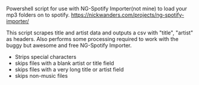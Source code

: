 Powershell script for use with NG-Spotify Importer(not mine) to load your mp3 folders on to spotify. https://nickwanders.com/projects/ng-spotify-importer/


This script scrapes title and artist data and outputs a csv with "title", "artist" as headers.
Also performs some processing required to work with the buggy but awesome and free NG-Spotify Importer.

 - Strips special characters
 - skips files with a blank artist or title field
 - skips files with a very long title or artist field
 - skips non-music files
